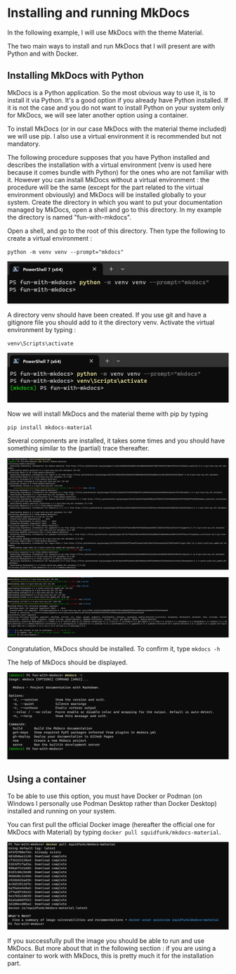 # Installing and running MkDocs

In the following example, I will use MkDocs with the theme Material.

The two main ways to install and run MkDocs that I will present are with Python and with Docker.

## Installing MkDocs with Python

MkDocs is a Python application. So the most obvious way to use it, is to install it via Python. 
It's a good option if you already have Python installed. 
If it is not the case and you do not want to install Python on your system only for MkDocs, we will see later another option using a container.

To install MkDocs (or in our case MkDocs with the material theme included) we will use pip. I also use a virtual environment it is recommended but not mandatory.

The following procedure supposes that you have Python installed and describes the installation with a virtual environment (venv is used here because it comes bundle with Python) for the ones who are not familiar with it. However you can install MkDocs without a virtual environment : the procedure will be the same (except for the part related to the virtual environment obviously) and MkDocs will be installed globally to your system.
Create the directory in which you want to put your documentation managed by MkDocs, open a shell and go to this directory. In my example the directory is named "fun-with-mkdocs".

Open a shell, and go to the root of this directory.
Then type the following to create a virtual environment :

```text
python -m venv venv --prompt="mkdocs"
```

![Screenshot](./assets/images/fun-with-mkdocs-001.png)

A directory venv should have been created. If you use git and have a gitignore file you should add to it the directory venv.
Activate the virtual environment by typing :

```text
venv\Scripts\activate
```

![Screenshot](./assets/images/fun-with-mkdocs-002.png)

Now we will install MkDocs and the material theme with pip by typing

```text
pip install mkdocs-material
```

Several components are installed, it takes some times and you should have something similar to the (partial) trace thereafter.

![Screenshot](./assets/images/fun-with-mkdocs-003.png)

![Screenshot](./assets/images/fun-with-mkdocs-004.png)

Congratulation, MkDocs should be installed. To confirm it, type `mkdocs -h`

The help of MkDocs should be displayed.

![Screenshot](./assets/images/fun-with-mkdocs-005.png)

## Using a container

To be able to use this option, you must have Docker or Podman (on Windows I personally use Podman Desktop rather than Docker Desktop) installed and running on your system.

You can first pull the official Docker image (hereafter the official one for MkDocs with Material) by typing `docker pull squidfunk/mkdocs-material`.

![Screenshot](./assets/images/fun-with-mkdocs-006.png)

If you successfully pull the image you should be able to run and use MkDocs. But more about that in the following section : if you are using a container to work with MkDocs, this is pretty much it for the installation part.
